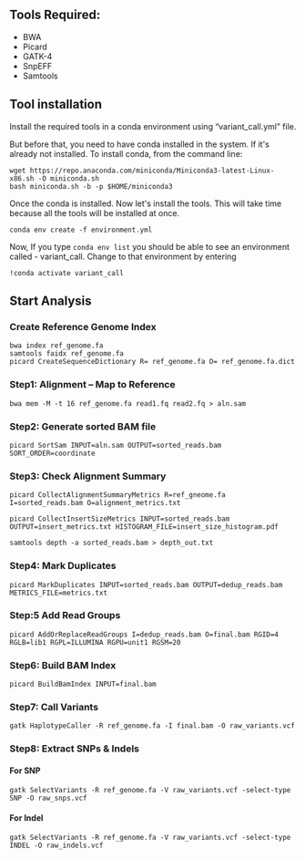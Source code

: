 ## Tools Required:
* BWA 
* Picard 
* GATK-4 
* SnpEFF 
* Samtools 

## Tool installation
Install the required tools in a conda environment using “variant_call.yml” file.

But before that, you need to have conda installed in the system. 
If it's already not installed. To install conda, from the command line:

```
wget https://repo.anaconda.com/miniconda/Miniconda3-latest-Linux-x86.sh -O miniconda.sh
bash miniconda.sh -b -p $HOME/miniconda3
```

Once the conda is installed. Now let's install the tools. This will take time because all the tools will be installed at once.

```
conda env create -f environment.yml
```

Now, If you type `conda env list` you should be able to see an environment called - variant_call. Change to that environment by entering

```
!conda activate variant_call
```

## Start Analysis

### Create Reference Genome Index

```
bwa index ref_genome.fa
samtools faidx ref_genome.fa
picard CreateSequenceDictionary R= ref_genome.fa O= ref_genome.fa.dict 
```

### Step1: Alignment – Map to Reference

```
bwa mem -M -t 16 ref_genome.fa read1.fq read2.fq > aln.sam
```

### Step2: Generate sorted BAM file

```
picard SortSam INPUT=aln.sam OUTPUT=sorted_reads.bam SORT_ORDER=coordinate
```

### Step3: Check Alignment Summary

```
picard CollectAlignmentSummaryMetrics R=ref_gneome.fa I=sorted_reads.bam O=alignment_metrics.txt

picard CollectInsertSizeMetrics INPUT=sorted_reads.bam OUTPUT=insert_metrics.txt HISTOGRAM_FILE=insert_size_histogram.pdf

samtools depth -a sorted_reads.bam > depth_out.txt
```

### Step4: Mark Duplicates 

```
picard MarkDuplicates INPUT=sorted_reads.bam OUTPUT=dedup_reads.bam METRICS_FILE=metrics.txt
```

### Step:5 Add Read Groups

```
picard AddOrReplaceReadGroups I=dedup_reads.bam O=final.bam RGID=4 RGLB=lib1 RGPL=ILLUMINA RGPU=unit1 RGSM=20
```

### Step6: Build BAM Index

```
picard BuildBamIndex INPUT=final.bam
```

### Step7: Call Variants

```
gatk HaplotypeCaller -R ref_genome.fa -I final.bam -O raw_variants.vcf
```

### Step8: Extract SNPs & Indels

#### For SNP

```
gatk SelectVariants -R ref_genome.fa -V raw_variants.vcf -select-type SNP -O raw_snps.vcf
```

#### For Indel

```
gatk SelectVariants -R ref_genome.fa -V raw_variants.vcf -select-type INDEL -O raw_indels.vcf
```
